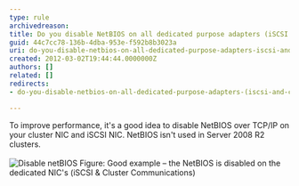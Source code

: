 ```yaml
---
type: rule
archivedreason: 
title: Do you disable NetBIOS on all dedicated purpose adapters (iSCSI and Cluster Communications)?
guid: 44c7cc78-136b-4dba-953e-f592b8b3023a
uri: do-you-disable-netbios-on-all-dedicated-purpose-adapters-iscsi-and-cluster-communications
created: 2012-03-02T19:44:44.0000000Z
authors: []
related: []
redirects:
- do-you-disable-netbios-on-all-dedicated-purpose-adapters-(iscsi-and-cluster-communications)

---
```



To improve performance, it's a good idea to disable NetBIOS over TCP/IP on your cluster NIC and iSCSI NIC. NetBIOS isn't used in Server 2008 R2 clusters.
<br><excerpt class='endintro'></excerpt><br>
<img src="/PublishingImages/disable-netbios.jpg" alt="Disable netBIOS" class="ms-rteCustom-ImageArea" />
<span class="ms-rteCustom-FigureGood">Figure&#58; Good example – the NetBIOS is disabled on the dedicated NIC's (iSCSI &amp; Cluster Communications)</span>



